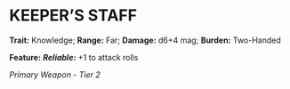 # KEEPER’S STAFF

**Trait:** Knowledge; **Range:** Far; **Damage:** d6+4 mag; **Burden:** Two-Handed

**Feature:** ***Reliable:*** +1 to attack rolls

*Primary Weapon - Tier 2*
